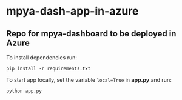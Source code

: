 # mpya-dash-app-in-azure

## Repo for mpya-dashboard to be deployed in Azure

To install dependencies run:
```
pip install -r requirements.txt
```

To start app locally, set the variable ```local=True``` in **app.py** and run:

```
python app.py
```
